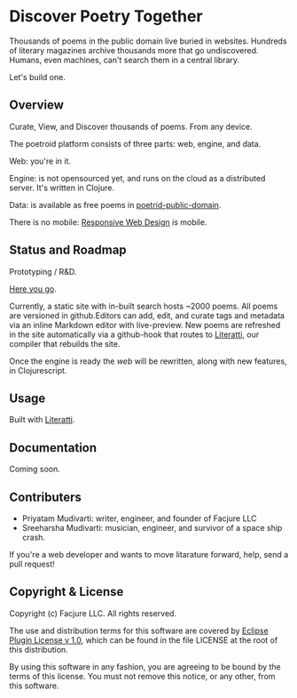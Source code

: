 # Discover Poetry Together

Thousands of poems in the public domain live buried in websites. Hundreds of literary magazines archive thousands more that go undiscovered. Humans, even machines, can't search them in a central library.

Let's build one.

## Overview

Curate, View, and Discover thousands of poems. From any device.

The poetroid platform consists of three parts: web, engine, and data.

Web: you're in it.

Engine: is not opensourced yet, and runs on the cloud as a distributed server. It's written in Clojure.

Data: is available as free poems in [poetrid-public-domain](https://github.com/Facjure/poetroid-public-domain).

There is no mobile: [Responsive Web Design](http://en.wikipedia.org/wiki/Responsive_web_design) _is_ mobile.

## Status and Roadmap

Prototyping / R&D.

[Here you go](http://www.poetroid.com).

Currently, a static site with in-built search hosts ~2000 poems. All poems are versioned in github.Editors can add, edit, and curate tags and metadata via an inline Markdown editor with live-preview. New poems are refreshed in the site automatically via a github-hook that routes to [Literatti](https://github.com/Facjure/literatte), our compiler that rebuilds the site.

Once the engine is ready the _web_ will be rewritten, along with new features, in Clojurescript.

## Usage

Built with [Literatti](https://github.com/Facjure/literatte).

## Documentation

Coming soon.

## Contributers

- Priyatam Mudivarti: writer, engineer, and founder of Facjure LLC
- Sreeharsha Mudivarti: musician, engineer, and survivor of a space ship crash.

If you're a web developer and wants to move litarature forward, help, send a pull request!

## Copyright & License

Copyright (c) Facjure LLC. All rights reserved.

The use and distribution terms for this software are covered by [Eclipse Plugin License v 1.0](http://opensource.org/licenses/eclipse-1.0.php), which can be found in the file LICENSE at the root of this distribution.

By using this software in any fashion, you are agreeing to be bound by the terms of this license. You must not remove this notice, or any other, from this software.
